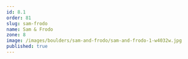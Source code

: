 ```yaml
---
id: 8.1
order: 81
slug: sam-frodo
name: Sam & Frodo
zone: 8
image: /images/boulders/sam-and-frodo/sam-and-frodo-1-w4032w.jpg
published: true
---
```

